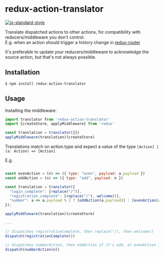 
# redux-action-translator

[![js-standard-style](https://img.shields.io/badge/code%20style-standard-brightgreen.svg?style=flat)](https://github.com/feross/standard)

Translate dispatched actions to other actions, for compatibility with reducers/middleware you don't control.  
E.g. when an action should trigger a history change in [redux-router](https://github.com/acdlite/redux-router)

It's preferable to update your reducers/middleware to acknowledge the source action, but that's not always possible.

## Installation

    $ npm install redux-action-translator

## Usage

Installing the middleware:

```javascript
import translator from 'redux-action-translator'
import {createStore, applyMiddleware} from 'redux'

const translation = translator({})
applyMiddleware(translation)(createStore)
```

Translations match on action.type and expect a value of the type `[Action] | (a: Action) => [Action]`


E.g.

```javascript

const evenAction = (n) => ({ type: "even", payload: a.payload })
const oddAction = (n) => ({ type: "odd", payload: n })

const translation = translator({
  "login_complete": [replace("/")],
  "registration_complete": [replace("/"), welcome()],
  "number": a => a.payload % 2 ? [oddAction(a.payload)] : [evenAction(a.payload)],
});

applyMiddleware(translation)(createStore)

...

// dispatches registrationComplete, then replace("/), then welcome()
dispatch(registrationComplete())

// dispatches numberAction, then oddAction if it's odd, or evenAction if it's even
dispatch(numberAction(n)) 

```
